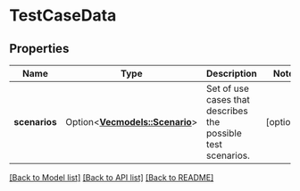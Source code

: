 # TestCaseData

## Properties

Name | Type | Description | Notes
------------ | ------------- | ------------- | -------------
**scenarios** | Option<[**Vec<models::Scenario>**](Scenario.md)> | Set of use cases that describes the possible test scenarios. | [optional]

[[Back to Model list]](../README.md#documentation-for-models) [[Back to API list]](../README.md#documentation-for-api-endpoints) [[Back to README]](../README.md)


